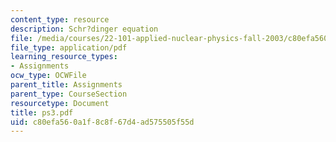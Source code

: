 ```yaml
---
content_type: resource
description: Schr?dinger equation
file: /media/courses/22-101-applied-nuclear-physics-fall-2003/c80efa560a1f8c8f67d4ad575505f55d_ps3.pdf
file_type: application/pdf
learning_resource_types:
- Assignments
ocw_type: OCWFile
parent_title: Assignments
parent_type: CourseSection
resourcetype: Document
title: ps3.pdf
uid: c80efa56-0a1f-8c8f-67d4-ad575505f55d
---
```

